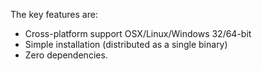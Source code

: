 The key features are:

  * Cross-platform support OSX/Linux/Windows 32/64-bit  
  * Simple installation (distributed as a single binary)  
  * Zero dependencies.  